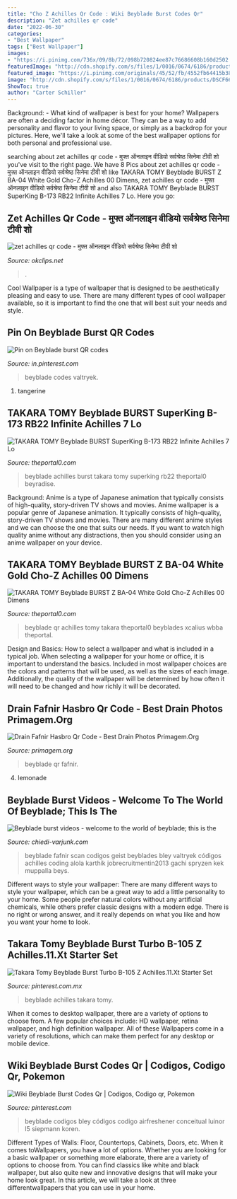 ```yaml
---
title: "Cho Z Achilles Qr Code : Wiki Beyblade Burst Codes Qr"
description: "Zet achilles qr code"
date: "2022-06-30"
categories:
- "Best Wallpaper"
tags: ["Best Wallpaper"]
images:
- "https://i.pinimg.com/736x/09/8b/72/098b720824ee87c76686608b160d2502.jpg"
featuredImage: "http://cdn.shopify.com/s/files/1/0016/0674/6186/products/DSCF6682_074db09e-e645-41dd-87bb-61fb8f07b767_1200x1200.jpg?v=1603587868"
featured_image: "https://i.pinimg.com/originals/45/52/fb/4552fb64415b3857349a78d9240bdd23.jpg"
image: "http://cdn.shopify.com/s/files/1/0016/0674/6186/products/DSCF6682_074db09e-e645-41dd-87bb-61fb8f07b767_1200x1200.jpg?v=1603587868"
ShowToc: true
author: "Carter Schiller"
---
```



Background: - What kind of wallpaper is best for your home?
Wallpapers are often a deciding factor in home décor. They can be a way to add personality and flavor to your living space, or simply as a backdrop for your pictures. Here, we'll take a look at some of the best wallpaper options for both personal and professional use.

	

		
searching about zet achilles qr code - मुफ्त ऑनलाइन वीडियो सर्वश्रेष्ठ सिनेमा टीवी शो you've visit to the right page. We have 8 Pics about zet achilles qr code - मुफ्त ऑनलाइन वीडियो सर्वश्रेष्ठ सिनेमा टीवी शो like TAKARA TOMY Beyblade BURST Z BA-04 White Gold Cho-Z Achilles 00 Dimens, zet achilles qr code - मुफ्त ऑनलाइन वीडियो सर्वश्रेष्ठ सिनेमा टीवी शो and also TAKARA TOMY Beyblade BURST SuperKing B-173 RB22 Infinite Achilles 7 Lo. Here you go:
		
    
## Zet Achilles Qr Code - मुफ्त ऑनलाइन वीडियो सर्वश्रेष्ठ सिनेमा टीवी शो

<img loading=lazy src="https://i.ytimg.com/vi/ZzSj3rE2YTk/mqdefault.jpg" onerror="this.onerror=null;this.src='https://tse4.mm.bing.net/th?id=OIP.FC76ZRoDnuNU78Cv-E1-vQAAAA&amp;pid=15.1';" alt="zet achilles qr code - मुफ्त ऑनलाइन वीडियो सर्वश्रेष्ठ सिनेमा टीवी शो">

_Source: okclips.net_

>. 

	

Cool Wallpaper is a type of wallpaper that is designed to be aesthetically pleasing and easy to use. There are many different types of cool wallpaper available, so it is important to find the one that will best suit your needs and style.

    
## Pin On Beyblade Burst QR Codes

<img loading=lazy src="https://i.pinimg.com/originals/45/52/fb/4552fb64415b3857349a78d9240bdd23.jpg" onerror="this.onerror=null;this.src='https://tse4.mm.bing.net/th?id=OIP.0IJU0pnE0PUm-ITMVE9cQwHaEK&amp;pid=15.1';" alt="Pin on Beyblade burst QR codes">

_Source: in.pinterest.com_

>beyblade codes valtryek. 

	

1. tangerine 

    
## TAKARA TOMY Beyblade BURST SuperKing B-173 RB22 Infinite Achilles 7 Lo

<img loading=lazy src="http://cdn.shopify.com/s/files/1/0016/0674/6186/products/DSCF6682_074db09e-e645-41dd-87bb-61fb8f07b767_1200x1200.jpg?v=1603587868" onerror="this.onerror=null;this.src='https://tse3.mm.bing.net/th?id=OIP.Bl-EYYdGahHNYtoMRHA4_QHaJ4&amp;pid=15.1';" alt="TAKARA TOMY Beyblade BURST SuperKing B-173 RB22 Infinite Achilles 7 Lo">

_Source: theportal0.com_

>beyblade achilles burst takara tomy superking rb22 theportal0 beyradise. 

	

Background: Anime is a type of Japanese animation that typically consists of high-quality, story-driven TV shows and movies.
Anime wallpaper is a popular genre of Japanese animation. It typically consists of high-quality, story-driven TV shows and movies. There are many different anime styles and we can choose the one that suits our needs. If you want to watch high quality anime without any distractions, then you should consider using an anime wallpaper on your device.

    
## TAKARA TOMY Beyblade BURST Z BA-04 White Gold Cho-Z Achilles 00 Dimens

<img loading=lazy src="https://cdn.shopify.com/s/files/1/0016/0674/6186/products/BA04_1_SHOPIFY_EBAY_1200x1200.jpg?v=1574881337" onerror="this.onerror=null;this.src='https://tse2.mm.bing.net/th?id=OIP.gjOyttxecorRrCLG7IMvqwHaEK&amp;pid=15.1';" alt="TAKARA TOMY Beyblade BURST Z BA-04 White Gold Cho-Z Achilles 00 Dimens">

_Source: theportal0.com_

>beyblade qr achilles tomy takara theportal0 beyblades xcalius wbba theportal. 

	

Design and Basics: How to select a wallpaper and what is included in a typical job.
When selecting a wallpaper for your home or office, it is important to understand the basics. Included in most wallpaper choices are the colors and patterns that will be used, as well as the sizes of each image. Additionally, the quality of the wallpaper will be determined by how often it will need to be changed and how richly it will be decorated.

    
## Drain Fafnir Hasbro Qr Code - Best Drain Photos Primagem.Org

<img loading=lazy src="https://d.wattpad.com/story_parts/674884759/images/15c653fabf34a443225741641101.jpg" onerror="this.onerror=null;this.src='https://tse3.mm.bing.net/th?id=OIP.Nv2jXj6OyqHZqPisba4HxgHaJ4&amp;pid=15.1';" alt="Drain Fafnir Hasbro Qr Code - Best Drain Photos Primagem.Org">

_Source: primagem.org_

>beyblade qr fafnir. 

	

4. lemonade 

    
## Beyblade Burst Videos - Welcome To The World Of Beyblade; This Is The

<img loading=lazy src="https://chiedi-varjunk.com/pqgzi/zDLdztQ-uL6aymVWEirVygHaJ4.jpg" onerror="this.onerror=null;this.src='https://tse2.mm.bing.net/th?id=OIP.pK3SBOqHsBey3YK23XBj2gAAAA&amp;pid=15.1';" alt="Beyblade burst videos - welcome to the world of beyblade; this is the">

_Source: chiedi-varjunk.com_

>beyblade fafnir scan codigos geist beyblades bley valtryek códigos achilles coding alola karthik jobrecruitmentin2013 gachi spryzen kek muppalla beys. 

	

Different ways to style your wallpaper:
There are many different ways to style your wallpaper, which can be a great way to add a little personality to your home. Some people prefer natural colors without any artificial chemicals, while others prefer classic designs with a modern edge. There is no right or wrong answer, and it really depends on what you like and how you want your home to look.

    
## Takara Tomy Beyblade Burst Turbo B-105 Z Achilles.11.Xt Starter Set

<img loading=lazy src="https://i.pinimg.com/736x/29/b8/59/29b859630545ecbc600814905a0a0f7e.jpg" onerror="this.onerror=null;this.src='https://tse4.mm.bing.net/th?id=OIP.Ue3UvRmaGJ5pPfY8avIc4QHaHZ&amp;pid=15.1';" alt="Takara Tomy Beyblade Burst Turbo B-105 Z Achilles.11.Xt Starter Set">

_Source: pinterest.com.mx_

>beyblade achilles takara tomy. 

	

When it comes to desktop wallpaper, there are a variety of options to choose from. A few popular choices include: HD wallpaper, retina wallpaper, and high definition wallpaper. All of these Wallpapers come in a variety of resolutions, which can make them perfect for any desktop or mobile device. 

    
## Wiki Beyblade Burst Codes Qr | Codigos, Codigo Qr, Pokemon

<img loading=lazy src="https://i.pinimg.com/736x/09/8b/72/098b720824ee87c76686608b160d2502.jpg" onerror="this.onerror=null;this.src='https://tse3.mm.bing.net/th?id=OIP.rVgng0ffip3ao4xUog0EOwHaHa&amp;pid=15.1';" alt="Wiki Beyblade Burst Codes Qr | Codigos, Codigo qr, Pokemon">

_Source: pinterest.com_

>beyblade codigos bley códigos codigo airfreshener conceitual luinor l5 siepmann koren. 

	

Different Types of Walls: Floor, Countertops, Cabinets, Doors, etc.
When it comes toWallpapers, you have a lot of options. Whether you are looking for a basic wallpaper or something more elaborate, there are a variety of options to choose from. You can find classics like white and black wallpaper, but also quite new and innovative designs that will make your home look great. In this article, we will take a look at three differentwallpapers that you can use in your home.

